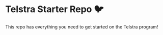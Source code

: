 # Telstra Starter Repo :bird:

This repo has everything you need to get started on the Telstra program!
